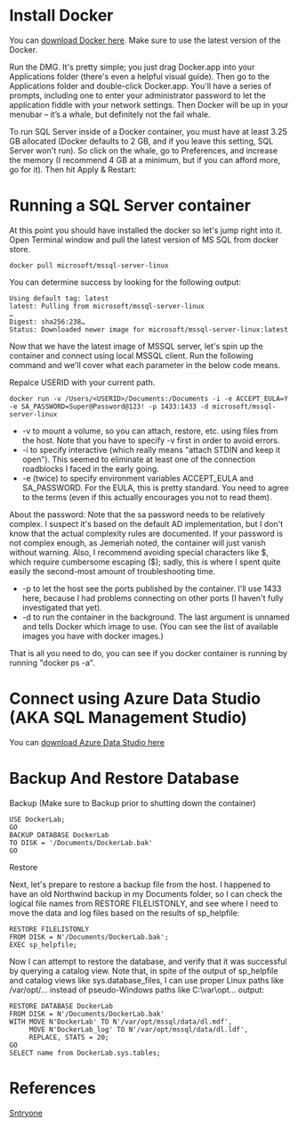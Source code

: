 # Install Docker

You can [download Docker here](https://docs.docker.com/v17.12/docker-for-mac/install/). Make sure to use the latest version of the Docker.

Run the DMG. It's pretty simple; you just drag Docker.app into your Applications folder (there's even a helpful visual guide). Then go to the Applications folder and double-click Docker.app. You'll have a series of prompts, including one to enter your administrator password to let the application fiddle with your network settings. Then Docker will be up in your menubar – it’s a whale, but definitely not the fail whale.

To run SQL Server inside of a Docker container, you must have at least 3.25 GB allocated (Docker defaults to 2 GB, and if you leave this setting, SQL Server won't run). So click on the whale, go to Preferences, and increase the memory (I recommend 4 GB at a minimum, but if you can afford more, go for it). Then hit Apply & Restart:

# Running a SQL Server container

At this point you should have installed the docker so let's jump right into it. Open Terminal window and pull the latest version of MS SQL from docker store. 

``` docker pull microsoft/mssql-server-linux ```

You can determine success by looking for the following output:

```
Using default tag: latest
latest: Pulling from microsoft/mssql-server-linux
…
Digest: sha256:238…
Status: Downloaded newer image for microsoft/mssql-server-linux:latest
```
Now that we have the latest image of MSSQL server, let's spin up the container and connect using local MSSQL client. Run the following command and we'll cover what each parameter in the below code means.

Repalce USERID with your current path.

```
docker run -v /Users/<USERID>/Documents:/Documents -i -e ACCEPT_EULA=Y -e SA_PASSWORD=Super@Password@123! -p 1433:1433 -d microsoft/mssql-server-linux

```

- -v to mount a volume, so you can attach, restore, etc. using files from the host. Note that you have to specify -v first in order to avoid errors.
- -i to specify interactive (which really means "attach STDIN and keep it open"). This seemed to eliminate at least one of the connection roadblocks I faced in the early going.
- -e (twice) to specify environment variables ACCEPT_EULA and SA_PASSWORD.
For the EULA, this is pretty standard. You need to agree to the terms (even if this actually encourages you not to read them).

About the password: Note that the sa password needs to be relatively complex. I suspect it's based on the default AD implementation, but I don't know that the actual complexity rules are documented. If your password is not complex enough, as Jemeriah noted, the container will just vanish without warning. Also, I recommend avoiding special characters like $, which require cumbersome escaping (\$); sadly, this is where I spent quite easily the second-most amount of troubleshooting time.

- -p to let the host see the ports published by the container. I'll use 1433 here, because I had problems connecting on other ports (I haven't fully investigated that yet).
- -d to run the container in the background.
The last argument is unnamed and tells Docker which image to use. (You can see the list of available images you have with docker images.)


That is all you need to do, you can see if you docker container is running by running "docker ps -a".

# Connect using Azure Data Studio (AKA SQL Management Studio)

You can [download Azure Data Studio here](https://github.com/Microsoft/azuredatastudio)

# Backup And Restore Database

Backup (Make sure to Backup prior to shutting down the container)
```
USE DockerLab;  
GO  
BACKUP DATABASE DockerLab  
TO DISK = '/Documents/DockerLab.bak'
GO

```

Restore 

Next, let's prepare to restore a backup file from the host. I happened to have an old Northwind backup in my Documents folder, so I can check the logical file names from RESTORE FILELISTONLY, and see where I need to move the data and log files based on the results of sp_helpfile:

```
RESTORE FILELISTONLY   
FROM DISK = N'/Documents/DockerLab.bak';
EXEC sp_helpfile;
```

Now I can attempt to restore the database, and verify that it was successful by querying a catalog view. Note that, in spite of the output of sp_helpfile and catalog views like sys.database_files, I can use proper Linux paths like /var/opt/... instead of pseudo-Windows paths like C:\var\opt\... output:

```
RESTORE DATABASE DockerLab
FROM DISK = N'/Documents/DockerLab.bak'
WITH MOVE N'DockerLab' TO N'/var/opt/mssql/data/dl.mdf',
     MOVE N'DockerLab_log' TO N'/var/opt/mssql/data/dl.ldf',
     REPLACE, STATS = 20;
GO
SELECT name from DockerLab.sys.tables;
```

# References
[Sntryone](https://blogs.sentryone.com/aaronbertrand/vs-code-mac-sql-linux-docker/)
